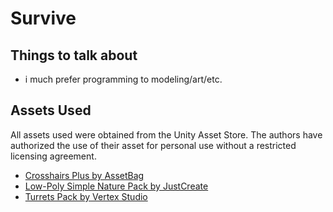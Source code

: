 # Survive

## Things to talk about

- i much prefer programming to modeling/art/etc.

## Assets Used

All assets used were obtained from the Unity Asset Store. The authors have authorized the use of their asset for personal use without a restricted licensing agreement.

- [Crosshairs Plus by AssetBag](https://assetstore.unity.com/packages/2d/gui/icons/crosshairs-plus-139902)
- [Low-Poly Simple Nature Pack by JustCreate](https://assetstore.unity.com/packages/3d/environments/landscapes/low-poly-simple-nature-pack-162153)
- [Turrets Pack by Vertex Studio](https://assetstore.unity.com/packages/3d/props/weapons/turrets-pack-9872#description)
